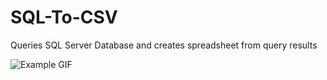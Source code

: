 # SQL-To-CSV
Queries SQL Server Database and creates spreadsheet from query results

![Example GIF](https://thumbs.gfycat.com/DisastrousQuerulousDragon-size_restricted.gif)
